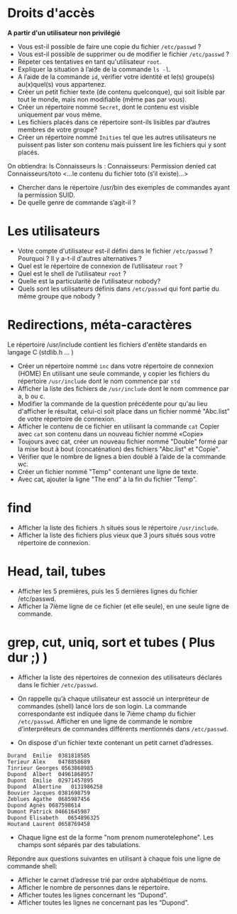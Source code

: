# Droits d'accès

**A partir d'un utilisateur non privilégié**

- Vous est-il possible de faire une copie du fichier `/etc/passwd` ?
- Vous est-il possible de supprimer ou de modifier le fichier `/etc/passwd` ?
- Répeter ces tentatives en tant qu'utilisateur `root`.
- Expliquer la situation à l’aide de la commande `ls -l`.
- A l’aide de la commande `id`, vérifier votre identité et le(s) groupe(s) au(x)quel(s) vous appartenez.
- Créer un petit fichier texte (de contenu quelconque), qui soit lisible par tout le monde, mais non modifiable (même pas par vous).
- Créer un répertoire nommé `Secret`, dont le contenu est visible uniquement par vous même.
- Les fichiers placés dans ce répertoire sont-ils lisibles par d’autres membres de votre groupe?
- Créer un répertoire nommé `Inities` tel que les autres utilisateurs ne puissent pas lister son contenu mais puissent lire les fichiers qui y sont placés.

On obtiendra:
ls Connaisseurs
ls : Connaisseurs: Permission denied
cat Connaisseurs/toto
<...le contenu du fichier toto (s’il existe)...>
- Chercher dans le répertoire /usr/bin des exemples de commandes ayant la permission SUID.
- De quelle genre de commande s’agit-il ?

# Les utilisateurs

- Votre compte d'utilisateur est-il défini dans le fichier `/etc/passwd` ? Pourquoi ? Il y a-t-il d'autres alternatives ?
- Quel est le répertoire de connexion de l’utilisateur `root` ?
- Quel est le shell de l’utilisateur `root` ?
- Quelle est la particularité de l’utilisateur nobody?
- Quels sont les utilisateurs définis dans `/etc/passwd` qui font partie du même groupe que nobody ?

# Redirections, méta-caractères

Le répertoire /usr/include contient les fichiers d'entête standards en langage C (stdlib.h ... )

- Créer un répertoire nommé `inc` dans votre répertoire de connexion (HOME)
En utilisant une seule commande, y copier les fichiers du répertoire `/usr/include` dont le nom commence par `std`
- Afficher la liste des fichiers de `/usr/include` dont le nom commence par a, b ou c.
- Modifier la commande de la question précédente pour qu'au lieu d'afficher le résultat, celui-ci soit place dans un fichier nommé "Abc.list" de votre répertoire de connexion.
- Afficher le contenu de ce fichier en utilisant la commande `cat`
Copier avec `cat` son contenu dans un nouveau fichier nommé «Copie»
- Toujours avec cat, créer un nouveau fichier nommé "Double" formé par la mise bout à bout (concaténation) des fichiers "Abc.list" et "Copie".
- Vérifier que le nombre de lignes a bien doublé à l’aide de la commande wc.
- Créer un fichier nommé "Temp" contenant une ligne de texte.
- Avec cat, ajouter la ligne "The end" à la fin du fichier "Temp”.

# find

- Afficher la liste des fichiers .h situés sous le répertoire `/usr/include`.
- Afficher la liste des fichiers plus vieux que 3 jours situés sous votre répertoire de connexion.

# Head, tail, tubes

- Afficher les 5 premières, puis les 5 dernières lignes du fichier /etc/passwd.
- Afficher la 7ième ligne de ce fichier (et elle seule), en une seule ligne de commande.

# grep, cut, uniq, sort et tubes ( Plus dur ;) )

- Afficher la liste des répertoires de connexion des utilisateurs déclarés dans le fichier `/etc/passwd`.
- On rappelle qu’à chaque utilisateur est associé un interpréteur de commandes (shell) lancé lors de son login. La commande correspondante est indiquée dans le 7ième champ du fichier `/etc/passwd`.
Afficher en une ligne de commande le nombre d’interpréteurs de commandes différents mentionnés dans `/etc/passwd`.

- On dispose d'un fichier texte contenant un petit carnet d’adresses.
```
Durand  Emilie  0381818585
Terieur Alex    0478858689
Tinrieur Georges 0563868985
Dupond  Albert  04961868957
Dupont  Emilie  02971457895
Dupond  Albertine   0131986258
Bouvier Jacques 0381698759
Zeblues Agathe  0685987456
Dupond Agnès 0687598614
Dumont Patrick 04661645987
Dupond Elisabeth   0654896325
Houtand Laurent 0658769458
```

- Chaque ligne est de la forme "nom prenom numerotelephone". Les champs sont séparés par des tabulations.

Répondre aux questions suivantes en utilisant à chaque fois une ligne de commande shell:

- Afficher le carnet d’adresse trié par ordre alphabétique de noms.
- Afficher le nombre de personnes dans le répertoire.
- Afficher toutes les lignes concernant les “Dupond”.
- Afficher toutes les lignes ne concernant pas les “Dupond”.

